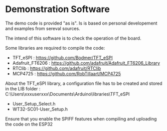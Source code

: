# Demonstration Software

The demo code is provided "as is". Is is based on personal developement and examples from sereval sources.

The intend of this software is to check the operation of the board. 

Some libraries are required to compile the code: 
- TFT_eSPI : https://github.com/Bodmer/TFT_eSPI
- Adafruit_FT6206 : https://github.com/adafruit/Adafruit_FT6206_Library
- RTClib : https://github.com/adafruit/RTClib
- MCP4725 : https://github.com/RobTillaart/MCP4725

About the TFT_eSPI library, a configuration file has to be created and stored in the LIB folder : 
C:\Users\xxxuserxxx\Documents\Arduino\libraries\TFT_eSPI
- User_Setup_Select.h
- WT32-SC01-User_Setup.h

Ensure that you enable the SPIFF features when compiling and uploading the code on the ESP32
